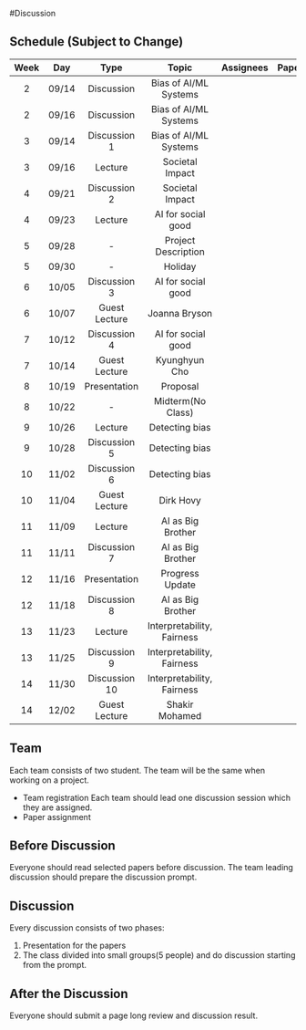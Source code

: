 #Discussion

## Schedule (Subject to Change)
| Week | Day |    Type     |          Topic           |  Assignees|  Papers   |
|:----:|:---:|:-----------:|:------------------------:|:---------:|:---------:|
|   2  |09/14|Discussion   |  Bias of AI/ML Systems   |           |           |
|   2  |09/16|Discussion   |  Bias of AI/ML Systems   |           |           |
|   3  |09/14|Discussion 1 |  Bias of AI/ML Systems   |           |           |
|   3  |09/16|Lecture      |      Societal Impact     |           |           |
|   4  |09/21|Discussion 2 |      Societal Impact     |           |           |
|   4  |09/23|Lecture      |    AI for social good    |           |           |
|   5  |09/28|     -       |   Project Description    |           |           |
|   5  |09/30|     -       |          Holiday         |           |           |
|   6  |10/05|Discussion 3 |    AI for social good    |           |           |
|   6  |10/07|Guest Lecture|      Joanna Bryson       |           |           |
|   7  |10/12|Discussion 4 |    AI for social good    |           |           |
|   7  |10/14|Guest Lecture|      Kyunghyun Cho       |           |           |
|   8  |10/19|Presentation |         Proposal         |           |           |
|   8  |10/22|     -       |    Midterm(No Class)     |           |           |
|   9  |10/26|Lecture      |      Detecting bias      |           |           |
|   9  |10/28|Discussion 5 |      Detecting bias      |           |           |
|  10  |11/02|Discussion 6 |      Detecting bias      |           |           |
|  10  |11/04|Guest Lecture|        Dirk Hovy         |           |           |
|  11  |11/09|Lecture      |     AI as Big Brother    |           |           |
|  11  |11/11|Discussion 7 |    AI as Big Brother     |           |           |
|  12  |11/16|Presentation |      Progress Update     |           |           |
|  12  |11/18|Discussion 8 |     AI as Big Brother    |           |           |
|  13  |11/23|Lecture      |Interpretability, Fairness|           |           |
|  13  |11/25|Discussion 9 |Interpretability, Fairness|           |           |
|  14  |11/30|Discussion 10|Interpretability, Fairness|           |           |
|  14  |12/02|Guest Lecture|      Shakir Mohamed      |           |           |

## Team

Each team consists of two student. The team will be the same when working on a project.
- Team registration
Each team should lead one discussion session which they are assigned.
- Paper assignment

## Before Discussion

Everyone should read selected papers before discussion.
The team leading discussion should prepare the discussion prompt.

## Discussion 

Every discussion consists of two phases:
1. Presentation for the papers
2. The class divided into small groups(5 people) and do discussion starting from the prompt.

## After the Discussion

Everyone should submit a page long review and discussion result.

